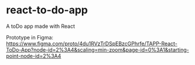 # react-to-do-app
A toDo app made with React

Prototype in Figma: https://www.figma.com/proto/4du1RVzTrDSpEBzcGPhrfe/TAPP-React-ToDo-App?node-id=2%3A4&scaling=min-zoom&page-id=0%3A1&starting-point-node-id=2%3A4
